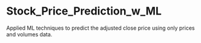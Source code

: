 # Stock_Price_Prediction_w_ML
Applied ML techniques to predict the adjusted close price using only prices and volumes data.
